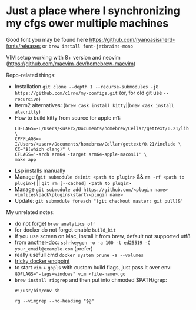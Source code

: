 # Just a place where I synchronizing my cfgs ower multiple machines

Good font you may be found here https://github.com/ryanoasis/nerd-fonts/releases
 or `brew install font-jetbrains-mono`

VIM setup working with 8+ version and neovim (https://github.com/macvim-dev/homebrew-macvim)

Repo-related things:
- Installation `git clone --depth 1 --recurse-submodules -j8 https://github.com/c1rno/my-configs.git`
  (or, for old git use `--recursive`)
- Iterm2 alternatives: (`brew cask install kitty`||`brew cask install alacritty`)
- How to build kitty from source for apple m1:
  ```
  LDFLAGS=-L/Users/<user>/Documents/homebrew/Cellar/gettext/0.21/lib \
  CPPFLAGS=-I/Users/<user>/Documents/homebrew/Cellar/gettext/0.21/include \
  CC="$(which clang)" \
  CFLAGS='-arch arm64 -target arm64-apple-macos11' \
  make app
  ```
- Lsp installs manually
- Manage (`git submodule deinit <path to plugin>` && `rm -rf <path to plugin>`) ||
  `git rm [--cached] <path to plugin>`
- Manage `git submodule add https://github.com/<plugin name> vimfiles\pack\plugins\start\<plugin name>`
- Update: `git submodule foreach "(git checkout master; git pull)&"`

My unrelated notes:
- do not forget `brew analytics off`
- for docker do not forget enable `build_kit`
- if you use screen on Mac, install it from brew, default not supported utf8
- from [another-doc](https://medium.com/risan/upgrade-your-ssh-key-to-ed25519-c6e8d60d3c54):
  `ssh-keygen -o -a 100 -t ed25519 -C your_email@example.com` (prefer)
- really usefull cmd `docker system prune -a --volumes`
- [tricky docker endpoint](https://github.com/bufferings/docker-access-host/blob/master/docker-entrypoint.sh)
- to start `vim` + `gopls` with custom build flags, just pass it over env:
  `GOFLAGS="-tags=windows" vim <file-name>.go`
- `brew install ripgrep` and then put into chmoded $PATH/grep:
  ```
  #!/usr/bin/env sh

  rg --vimgrep --no-heading "$@"
  ```
